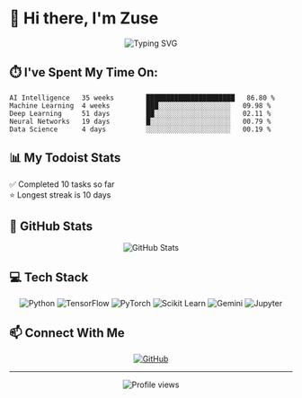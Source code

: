 # 👋 Hi there, I'm Zuse
<div align="center">
  <img src="https://readme-typing-svg.demolab.com?font=Fira+Code&pause=1000&color=2E96F7&center=true&vCenter=true&width=435&lines=Full+Stack+Developer;AI+Enthusiast;Always+Learning" alt="Typing SVG" />
</div>


## ⏱️ I've Spent My Time On:
```text
AI Intelligence   35 weeks        ██████████████████████   86.80 %
Machine Learning  4 weeks         ███░░░░░░░░░░░░░░░░░░   09.98 %
Deep Learning     51 days         ██░░░░░░░░░░░░░░░░░░░   02.11 %
Neural Networks   19 days         █░░░░░░░░░░░░░░░░░░░░   00.79 %
Data Science      4 days          ░░░░░░░░░░░░░░░░░░░░░   00.19 %
```

## 📊 My Todoist Stats  
✅ Completed 10 tasks so far  
⭐ Longest streak is 10 days

## 🌟 GitHub Stats
<div align="center">
  <img src="https://github-readme-stats.vercel.app/api?username=codingna2206&show_icons=true&theme=dark" alt="GitHub Stats" />
</div>

## 💻 Tech Stack
<div align="center">

![Python](https://img.shields.io/badge/-Python-3776AB?style=for-the-badge&logo=python&logoColor=white)
![TensorFlow](https://img.shields.io/badge/-TensorFlow-FF6F00?style=for-the-badge&logo=tensorflow&logoColor=white)
![PyTorch](https://img.shields.io/badge/-PyTorch-EE4C2C?style=for-the-badge&logo=pytorch&logoColor=white)
![Scikit Learn](https://img.shields.io/badge/-Scikit%20Learn-F7931E?style=for-the-badge&logo=scikit-learn&logoColor=white)
![Gemini](https://img.shields.io/badge/-Gemini-8E75B2?style=for-the-badge&logo=google&logoColor=white)
![Jupyter](https://img.shields.io/badge/-Jupyter-F37626?style=for-the-badge&logo=jupyter&logoColor=white)

</div>

## 📫 Connect With Me
<div align="center">

[![GitHub](https://img.shields.io/badge/-GitHub-181717?style=for-the-badge&logo=github)](https://github.com/codingna2206)
<!-- Add your other social media links here -->

</div>

---
<div align="center">
  <img src="https://komarev.com/ghpvc/?username=codingna2206&color=blue&style=flat-square" alt="Profile views" />
</div> 
